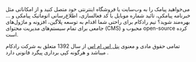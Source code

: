 می‌خواهید پیامک را به وب‌سایت یا فروشگاه اینترنتی خود متصل کنید و از امکاناتی مثل خبرنامه پیامکی، تائید شماره موبایل با کد فعالسازی، اطلاع‌رسانی اتوماتیک پیامکی و ... بهره‌مند شوید؟ تیم رادکام برای راحتی شما اقدام به توسعه پلاگین، افزونه و ماژول‌های جامعی برای تمام سیستم‌های مدیریت محتوای (CMS) محبوب و open-source کرده است.

تمامی حقوق مادی و معنوی <a title="پنل اس ام اس" href="https://radcom-sms.com/">پنل اس ام اس</a> از سال 1392 متعلق به شرکت رادکام میباشد و هرگونه کپی برداری پیگرد قانونی دارد .
